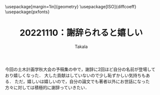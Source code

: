 ﻿---
title: 20221110：謝辞られると嬉しい
yesterday: 20221109
tomorrow: 20221111
days: 49
author: Takala
header-includes:
  - \usepackage[margin=1in]{geometry}
  - \usepackage[ISO]{diffcoeff}
  - \usepackage{pxfonts}
---


今回の土木計画学秋大会の予稿集の中で，謝辞に2回ほど自分の名前が登場しており嬉しくなった．
大した貢献はしていないので少し恥ずかしい気持ちもある．
ただ，嬉しいは嬉しいので，自分の論文でも著者以外にお世話になった方々に対しては積極的に謝辞っていきたい．



